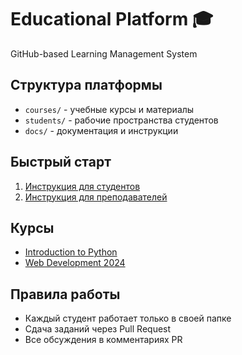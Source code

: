 # Educational Platform 🎓

GitHub-based Learning Management System

## Структура платформы

- `courses/` - учебные курсы и материалы
- `students/` - рабочие пространства студентов
- `docs/` - документация и инструкции

## Быстрый старт

1. [Инструкция для студентов](docs/GETTING_STARTED.md)
2. [Инструкция для преподавателей](docs/INSTRUCTORS_GUIDE.md)

## Курсы

- [Introduction to Python](courses/python-basics/)
- [Web Development 2024](courses/web-dev-2024/)

## Правила работы

- Каждый студент работает только в своей папке
- Сдача заданий через Pull Request
- Все обсуждения в комментариях PR
